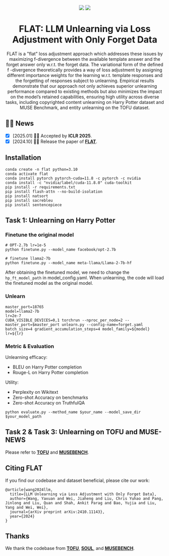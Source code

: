<div align="center">

<a href='https://github.com/UCSC-REAL/FLAT'><img src='https://img.shields.io/badge/Project-Page-Green'></a>
<a href='https://www.arxiv.org/pdf/2410.11143'><img src='https://img.shields.io/badge/Paper-PDF-orange'></a> 
# FLAT: LLM Unlearning via Loss Adjustment with Only Forget Data 

FLAT is a "flat" loss adjustment approach which addresses these issues by maximizing f-divergence between the available template answer and the forget answer only w.r.t. the forget data. The variational form of the defined f -divergence theoretically provides a way of loss adjustment by assigning different importance weights for the learning w.r.t. template responses and the forgetting of responses subject to unlearning. Empirical results demonstrate that our approach not only achieves superior unlearning performance compared to existing methods but also minimizes the impact on the model’s retained capabilities, ensuring high utility across diverse tasks, including copyrighted content unlearning on Harry Potter dataset and MUSE Benchmark, and entity unlearning on the TOFU dataset.

</div>


## 🎉🎉 News 
- [x] [2025.01] 👏👏 Accepted by **ICLR 2025**.
- [x] [2024.10] 🚀🚀 Release the paper of [**FLAT**](https://www.arxiv.org/pdf/2410.11143).

## Installation

```
conda create -n flat python=3.10
conda activate flat
conda install pytorch pytorch-cuda=11.8 -c pytorch -c nvidia
conda install -c "nvidia/label/cuda-11.8.0" cuda-toolkit
pip install -r requirements.txt
pip install flash-attn --no-build-isolation
pip install natsort
pip install sacrebleu
pip install sentencepiece
```

## Task 1: Unlearning on Harry Potter

### Finetune the original model

```
# OPT-2.7b lr=1e-5
python finetune.py --model_name facebook/opt-2.7b

# finetune llama2-7b
python finetune.py --model_name meta-llama/Llama-2-7b-hf
```

After obtaining the finetuned model, we need to change the `hp_ft_model_path` in model_config.yaml. When unlearning, the code will load the finetuned model as the original model.

### Unlearn
```
master_port=18765
model=llama2-7b
lr=2e-7
CUDA_VISIBLE_DEVICES=0,1 torchrun --nproc_per_node=2 --master_port=$master_port unlearn.py --config-name=forget.yaml batch_size=4 gradient_accumulation_steps=4 model_family=${model} lr=${lr}
```

### Metric & Evaluation

Unlearning efficacy: 

- BLEU on Harry Potter completion
- Rouge-L on Harry Potter completion

Utility:

- Perplexity on Wikitext
- Zero-shot Accuracy on benchmarks
- Zero-shot Accuracy on TruthfulQA

```
python evaluate.py --method_name $your_name --model_save_dir $your_model_path
```

## Task 2 & Task 3: Unlearning on TOFU and MUSE-NEWS
Please refer to [**TOFU**](https://github.com/locuslab/tofu) and [**MUSEBENCH**](https://github.com/swj0419/muse_bench).

## Citing FLAT

If you find our codebase and dataset beneficial, please cite our work:
```
@article{wang2024llm,
  title={LLM Unlearning via Loss Adjustment with Only Forget Data},
  author={Wang, Yaxuan and Wei, Jiaheng and Liu, Chris Yuhao and Pang, Jinlong and Liu, Quan and Shah, Ankit Parag and Bao, Yujia and Liu, Yang and Wei, Wei},
  journal={arXiv preprint arXiv:2410.11143},
  year={2024}
}
```

## Thanks
We thank the codebase from [**TOFU**](https://github.com/locuslab/tofu), [**SOUL**](https://github.com/OPTML-Group/SOUL), and [**MUSEBENCH**](https://github.com/swj0419/muse_bench).
